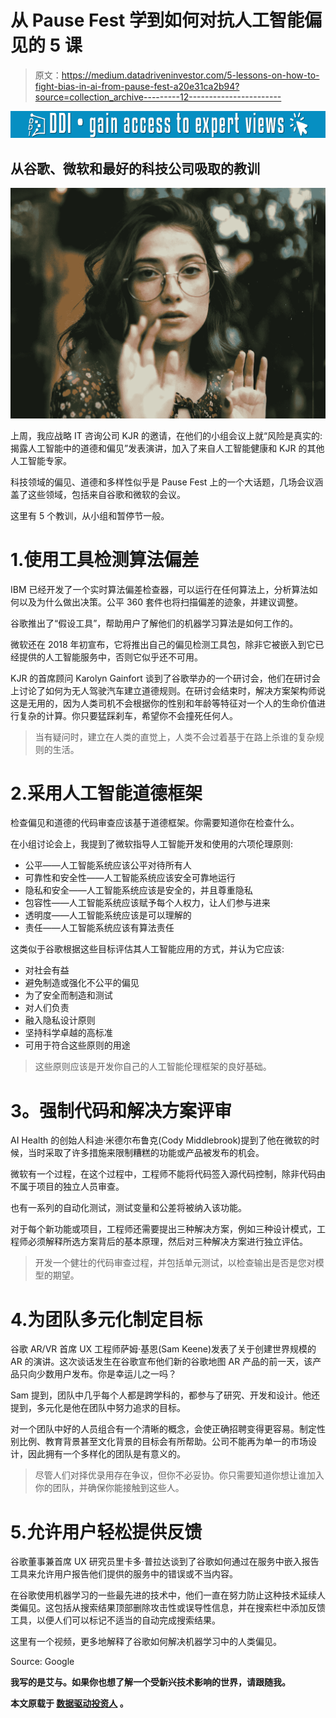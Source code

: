 # 从 Pause Fest 学到如何对抗人工智能偏见的 5 课

> 原文：<https://medium.datadriveninvestor.com/5-lessons-on-how-to-fight-bias-in-ai-from-pause-fest-a20e31ca2b94?source=collection_archive---------12----------------------->

[![](img/c67bb6244e891913febbc6f9ea9f1451.png)](http://www.track.datadriveninvestor.com/1B9E)

## 从谷歌、微软和最好的科技公司吸取的教训

![](img/e273dcab00e91d60a7bfa783b6b037bc.png)

上周，我应战略 IT 咨询公司 KJR 的邀请，在他们的小组会议上就“风险是真实的:揭露人工智能中的道德和偏见”发表演讲，加入了来自人工智能健康和 KJR 的其他人工智能专家。

科技领域的偏见、道德和多样性似乎是 Pause Fest 上的一个大话题，几场会议涵盖了这些领域，包括来自谷歌和微软的会议。

这里有 5 个教训，从小组和暂停节一般。

# 1.使用工具检测算法偏差

IBM 已经开发了一个实时算法偏差检查器，可以运行在任何算法上，分析算法如何以及为什么做出决策。公平 360 套件也将扫描偏差的迹象，并建议调整。

谷歌推出了“假设工具”，帮助用户了解他们的机器学习算法是如何工作的。

微软还在 2018 年初宣布，它将推出自己的偏见检测工具包，除非它被嵌入到它已经提供的人工智能服务中，否则它似乎还不可用。

KJR 的首席顾问 Karolyn Gainfort 谈到了谷歌举办的一个研讨会，他们在研讨会上讨论了如何为无人驾驶汽车建立道德规则。在研讨会结束时，解决方案架构师说这是无用的，因为人类司机不会根据你的性别和年龄等特征对一个人的生命价值进行复杂的计算。你只要猛踩刹车，希望你不会撞死任何人。

> 当有疑问时，建立在人类的直觉上，人类不会过着基于在路上杀谁的复杂规则的生活。

# 2.采用人工智能道德框架

检查偏见和道德的代码审查应该基于道德框架。你需要知道你在检查什么。

在小组讨论会上，我提到了微软指导人工智能开发和使用的六项伦理原则:

*   公平——人工智能系统应该公平对待所有人
*   可靠性和安全性——人工智能系统应该安全可靠地运行
*   隐私和安全——人工智能系统应该是安全的，并且尊重隐私
*   包容性——人工智能系统应该赋予每个人权力，让人们参与进来
*   透明度——人工智能系统应该是可以理解的
*   责任——人工智能系统应该有算法责任

这类似于谷歌根据这些目标评估其人工智能应用的方式，并认为它应该:

*   对社会有益
*   避免制造或强化不公平的偏见
*   为了安全而制造和测试
*   对人们负责
*   融入隐私设计原则
*   坚持科学卓越的高标准
*   可用于符合这些原则的用途

> 这些原则应该是开发你自己的人工智能伦理框架的良好基础。

# **3。强制代码和解决方案评审**

AI Health 的创始人科迪·米德尔布鲁克(Cody Middlebrook)提到了他在微软的时候，当时采取了许多措施来限制糟糕的功能或产品被发布的机会。

微软有一个过程，在这个过程中，工程师不能将代码签入源代码控制，除非代码由不属于项目的独立人员审查。

也有一系列的自动化测试，测试变量和公差将被纳入该功能。

对于每个新功能或项目，工程师还需要提出三种解决方案，例如三种设计模式，工程师必须解释所选方案背后的基本原理，然后对三种解决方案进行独立评估。

> 开发一个健壮的代码审查过程，并包括单元测试，以检查输出是否是您对模型的期望。

# 4.为团队多元化制定目标

谷歌 AR/VR 首席 UX 工程师萨姆·基恩(Sam Keene)发表了关于创建世界规模的 AR 的演讲。这次谈话发生在谷歌宣布他们新的谷歌地图 AR 产品的前一天，该产品只向少数用户发布。你是幸运儿之一吗？

Sam 提到，团队中几乎每个人都是跨学科的，都参与了研究、开发和设计。他还提到，多元化是他在团队中努力追求的目标。

对一个团队中好的人员组合有一个清晰的概念，会使正确招聘变得更容易。制定性别比例、教育背景甚至文化背景的目标会有所帮助。公司不能再为单一的市场设计，因此拥有一个多样化的团队是有意义的。

> 尽管人们对择优录用存在争议，但你不必妥协。你只需要知道你想让谁加入你的团队，并确保你能接触到这些人。

# 5.允许用户轻松提供反馈

谷歌董事兼首席 UX 研究员里卡多·普拉达谈到了谷歌如何通过在服务中嵌入报告工具来允许用户报告他们提供的服务中的错误或不当内容。

在谷歌使用机器学习的一些最先进的技术中，他们一直在努力防止这种技术延续人类偏见。这包括从搜索结果顶部删除攻击性或误导性信息，并在搜索栏中添加反馈工具，以便人们可以标记不适当的自动完成搜索结果。

这里有一个视频，更多地解释了谷歌如何解决机器学习中的人类偏见。

Source: Google

**我写的是艾与**[](https://www.transhumanism.com.au/)****。如果你也想了解一个受新兴技术影响的世界，请跟随我。****

****本文原载于** [**数据驱动投资人**](https://www.datadriveninvestor.com/2019/02/18/5-lessons-on-how-to-fight-bias-in-ai-from-pause-fest/) **。****